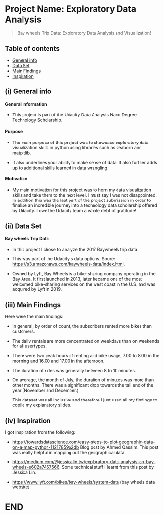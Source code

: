 # Project Name: Exploratory Data Analysis
> Bay wheels Trip Data: Exploratory Data Analysis and Visualization!

## Table of contents
* [General info](#general-info)
* [Data Set](#dataset)
* [Main Findings](#mainfindings)
* [Inspiration](#inspiration)

## (i) General info
#### General information
- This project is part of the Udacity Data Analysis Nano Degree Technology Scholarship.

#### Purpose
- The main purpose of this project was to showcase exploratory data visualization skills in python using libraries 
  such as seaborn and matpltlib.
  
- It also underlines your ability to make sense of data. It also further adds up to additional skills learned
  in data wrangling.

#### Motivation
- My main motivation for this project was to horn my data visualization skills and take them to the next level. I must say 
  I was not disappointed. In addition this was the last part of the project submission in order to finalise an incredible
  journey into a technology data scholarship offered by Udacity. I owe the Udacity team a whole debt of gratitude!

## (ii) Data Set

#### Bay wheels Trip Data
- In this project I chose to analyze the 2017 Baywheels trip data.

- This was part of the Udacity's data options. Soure: https://s3.amazonaws.com/baywheels-data/index.html.

- Owned by Lyft, Bay Wheels is a bike-sharing company operating in the Bay Area. It first launched in 2013, 
  later became one of the most welcomed bike-sharing services on the west coast in the U.S, 
  and was acquired by Lyft in 2019.

## (iii) Main Findings

Here were the main findings:
- In general, by order of count, the subscribers rented more bikes than customers.

- The daily rentals are more concentrated on weekdays than on weekends for all usertypes.

- There were two peak hours of renting and bike usage, 7.00 to 8.00 in the morning and 16.00 and 17.00 in the
  afternoon.
    
- The duration of rides was generally between 8 to 10 minutes.

- On average, the month of July, the duration of minutes was more than other months. There was a significant drop towards
  the tail end of the year (November and December.)
  
  
  This dataset was all inclusive and therefore I just used all my findings to copile my explanatory slides.


## (iv) Inspiration

I got inspiration from the following:
    
- https://towardsdatascience.com/easy-steps-to-plot-geographic-data-on-a-map-python-11217859a2db 
  Blog post by Ahmed Qassim. This post was really helpful in mapping out the geographical data.

- https://medium.com/@jessicalin.tw/exploratory-data-analysis-on-bay-wheels-e602a7467566. Some technical stuff I learnt from
  this post by Jessica Lin.

- https://www.lyft.com/bikes/bay-wheels/system-data (bay wheels data website)

# END
